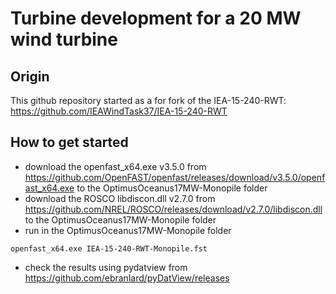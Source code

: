 # Turbine development for a 20 MW wind turbine 

## Origin
This github repository started as a for fork of the IEA-15-240-RWT:
https://github.com/IEAWindTask37/IEA-15-240-RWT

## How to get started
* download the openfast_x64.exe v3.5.0 from https://github.com/OpenFAST/openfast/releases/download/v3.5.0/openfast_x64.exe to the OptimusOceanus17MW-Monopile folder
* download the ROSCO libdiscon.dll v2.7.0 from https://github.com/NREL/ROSCO/releases/download/v2.7.0/libdiscon.dll to the OptimusOceanus17MW-Monopile folder
* run  in the OptimusOceanus17MW-Monopile folder
```
openfast_x64.exe IEA-15-240-RWT-Monopile.fst
```
* check the results using pydatview from https://github.com/ebranlard/pyDatView/releases